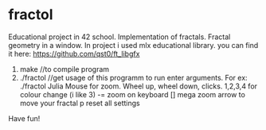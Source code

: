 # fractol
Educational project in 42 school. Implementation of fractals. Fractal geometry in a window.
In project i used mlx educational library. you can find it here:
https://github.com/qst0/ft_libgfx

1. make //to compile program
2. ./fractol //get usage of this programm
  to run enter arguments. For ex:
  ./fractol Julia
 Mouse for zoom. Wheel up, wheel down, clicks.
 1,2,3,4 for colour change (i like 3)
 -= zoom on keyboard
 [] mega zoom
 arrow to move your fractal
 p reset all settings
 
 Have fun!
